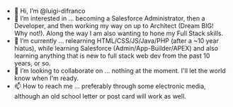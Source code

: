 - 👋 Hi, I’m @luigi-difranco
- 👀 I’m interested in ... becoming a Salesforce Administrator, then a Developer, and then working my way on up to Architect (Dream BIG! Why not!). Along the way I am also wanting to hone my Full Stack skills.
- 🌱 I’m currently ... relearning HTML/CSS/JS/Java/PHP (after a ~10 year hiatus), while learning Salesforce (Admin/App-Builder/APEX) and also learning anything that is new to full stack web dev from the past 10 years, or so. 
- 💞️ I’m looking to collaborate on ... nothing at the moment. I'll let the world know when I'm ready.
- 📫 How to reach me ... preferably through some electronic media, although an old school letter or post card will work as well.

<!---
luigi-difranco/luigi-difranco is a ✨ special ✨ repository because its `README.md` (this file) appears on your GitHub profile.
You can click the Preview link to take a look at your changes.
--->
